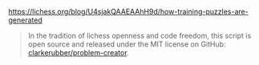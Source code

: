 https://lichess.org/blog/U4sjakQAAEAAhH9d/how-training-puzzles-are-generated

> In the tradition of lichess openness and code freedom, this script is open source and released under the MIT license on GitHub: [clarkerubber/problem-creator](https://github.com/clarkerubber/problem-creator).

